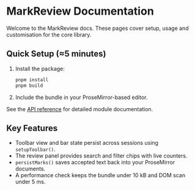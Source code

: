 # MarkReview Documentation

Welcome to the MarkReview docs. These pages cover setup, usage and customisation for the core library.

## Quick Setup (≈5 minutes)

1. Install the package:
   ```bash
   pnpm install
   pnpm build
   ```
2. Include the bundle in your ProseMirror-based editor.

See the [API reference](api/index.md) for detailed module documentation.

## Key Features

- Toolbar view and bar state persist across sessions using `setupToolbar()`.
- The review panel provides search and filter chips with live counters.
- `persistMarks()` saves accepted text back into your ProseMirror documents.
- A performance check keeps the bundle under 10 kB and DOM scan under 5 ms.
